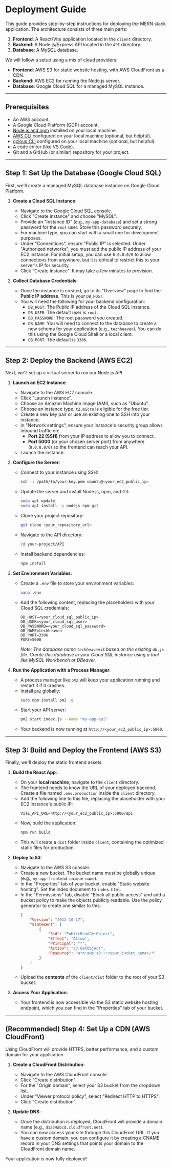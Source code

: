 # Deployment Guide

This guide provides step-by-step instructions for deploying the MERN stack application. The architecture consists of three main parts:

1.  **Frontend**: A React/Vite application located in the `client` directory.
2.  **Backend**: A Node.js/Express API located in the `API` directory.
3.  **Database**: A MySQL database.

We will follow a setup using a mix of cloud providers:
*   **Frontend**: AWS S3 for static website hosting, with AWS CloudFront as a CDN.
*   **Backend**: AWS EC2 for running the Node.js server.
*   **Database**: Google Cloud SQL for a managed MySQL instance.

---

## Prerequisites

*   An AWS account.
*   A Google Cloud Platform (GCP) account.
*   [Node.js and npm](https://nodejs.org/en/) installed on your local machine.
*   [AWS CLI](https://aws.amazon.com/cli/) configured on your local machine (optional, but helpful).
*   [gcloud CLI](https://cloud.google.com/sdk/docs/install) configured on your local machine (optional, but helpful).
*   A code editor (like VS Code).
*   Git and a GitHub (or similar) repository for your project.

---

## Step 1: Set Up the Database (Google Cloud SQL)

First, we'll create a managed MySQL database instance on Google Cloud Platform.

1.  **Create a Cloud SQL Instance**:
    *   Navigate to the [Google Cloud SQL console](https://console.cloud.google.com/sql).
    *   Click "Create instance" and choose "MySQL".
    *   Provide an "Instance ID" (e.g., `my-app-database`) and set a strong password for the `root` user. Store this password securely.
    *   For machine type, you can start with a small one for development purposes.
    *   Under "Connections", ensure "Public IP" is selected. Under "Authorized networks", you must add the public IP address of your EC2 instance. For initial setup, you can use `0.0.0.0/0` to allow connections from anywhere, but it is critical to restrict this to your server's IP for security.
    *   Click "Create instance". It may take a few minutes to provision.

2.  **Collect Database Credentials**:
    *   Once the instance is created, go to its "Overview" page to find the **Public IP address**. This is your `DB_HOST`.
    *   You will need the following for your backend configuration:
        *   `DB_HOST`: The Public IP address of the Cloud SQL instance.
        *   `DB_USER`: The default user is `root`.
        *   `DB_PASSWORD`: The root password you created.
        *   `DB_NAME`: You will need to connect to the database to create a new schema for your application (e.g., `techheaven`). You can do this using the Google Cloud Shell or a local client.
        *   `DB_PORT`: The default is `3306`.

---

## Step 2: Deploy the Backend (AWS EC2)

Next, we'll set up a virtual server to run our Node.js API.

1.  **Launch an EC2 Instance**:
    *   Navigate to the AWS EC2 console.
    *   Click "Launch instance".
    *   Choose an Amazon Machine Image (AMI), such as "Ubuntu".
    *   Choose an instance type. `t2.micro` is eligible for the free tier.
    *   Create a new key pair or use an existing one to SSH into your instance.
    *   In "Network settings", ensure your instance's security group allows inbound traffic on:
        *   **Port 22 (SSH)** from your IP address to allow you to connect.
        *   **Port 5000** (or your chosen server port) from anywhere (`0.0.0.0/0`) so the frontend can reach your API.
    *   Launch the instance.

2.  **Configure the Server**:
    *   Connect to your instance using SSH:
        ```bash
        ssh -i /path/to/your-key.pem ubuntu@<your_ec2_public_ip>
        ```
    *   Update the server and install Node.js, npm, and Git:
        ```bash
        sudo apt update
        sudo apt install -y nodejs npm git
        ```
    *   Clone your project repository:
        ```bash
        git clone <your_repository_url>
        ```
    *   Navigate to the API directory:
        ```bash
        cd your-project/API
        ```
    *   Install backend dependencies:
        ```bash
        npm install
        ```

3.  **Set Environment Variables**:
    *   Create a `.env` file to store your environment variables:
        ```bash
        nano .env
        ```
    *   Add the following content, replacing the placeholders with your Cloud SQL credentials:
        ```env
        DB_HOST=<your_cloud_sql_public_ip>
        DB_USER=<your_cloud_sql_user>
        DB_PASSWORD=<your_cloud_sql_password>
        DB_NAME=techheaven
        DB_PORT=3306
        PORT=5000
        ```
        *Note: The database name `techheaven` is based on the existing `db.js` file. Create this database in your Cloud SQL instance using a tool like MySQL Workbench or DBeaver.*

4.  **Run the Application with a Process Manager**:
    *   A process manager like `pm2` will keep your application running and restart it if it crashes.
    *   Install `pm2` globally:
        ```bash
        sudo npm install pm2 -g
        ```
    *   Start your API server:
        ```bash
        pm2 start index.js --name "my-app-api"
        ```
    *   Your backend is now running at `http://<your_ec2_public_ip>:5000`.

---

## Step 3: Build and Deploy the Frontend (AWS S3)

Finally, we'll deploy the static frontend assets.

1.  **Build the React App**:
    *   On your **local machine**, navigate to the `client` directory.
    *   The frontend needs to know the URL of your deployed backend. Create a file named `.env.production` inside the `client` directory.
    *   Add the following line to this file, replacing the placeholder with your EC2 instance's public IP:
        ```env
        VITE_API_URL=http://<your_ec2_public_ip>:5000/api
        ```
    *   Now, build the application:
        ```bash
        npm run build
        ```
    *   This will create a `dist` folder inside `client`, containing the optimized static files for production.

2.  **Deploy to S3**:
    *   Navigate to the AWS S3 console.
    *   Create a new bucket. The bucket name must be globally unique (e.g., `my-app-frontend-unique-name`).
    *   In the "Properties" tab of your bucket, enable "Static website hosting". Set the index document to `index.html`.
    *   In the "Permissions" tab, disable "Block all public access" and add a bucket policy to make the objects publicly readable. Use the policy generator to create one similar to this:
        ```json
        {
            "Version": "2012-10-17",
            "Statement": [
                {
                    "Sid": "PublicReadGetObject",
                    "Effect": "Allow",
                    "Principal": "*",
                    "Action": "s3:GetObject",
                    "Resource": "arn:aws:s3:::<your_bucket_name>/*"
                }
            ]
        }
        ```
    *   Upload the **contents** of the `client/dist` folder to the root of your S3 bucket.

3.  **Access Your Application**:
    *   Your frontend is now accessible via the S3 static website hosting endpoint, which you can find in the "Properties" tab of your bucket.

---

## (Recommended) Step 4: Set Up a CDN (AWS CloudFront)

Using CloudFront will provide HTTPS, better performance, and a custom domain for your application.

1.  **Create a CloudFront Distribution**:
    *   Navigate to the AWS CloudFront console.
    *   Click "Create distribution".
    *   For the "Origin domain", select your S3 bucket from the dropdown list.
    *   Under "Viewer protocol policy", select "Redirect HTTP to HTTPS".
    *   Click "Create distribution".

2.  **Update DNS**:
    *   Once the distribution is deployed, CloudFront will provide a domain name (e.g., `d1234abcd.cloudfront.net`).
    *   You can now access your site through this CloudFront URL. If you have a custom domain, you can configure it by creating a CNAME record in your DNS settings that points your domain to the CloudFront domain name.

Your application is now fully deployed! 